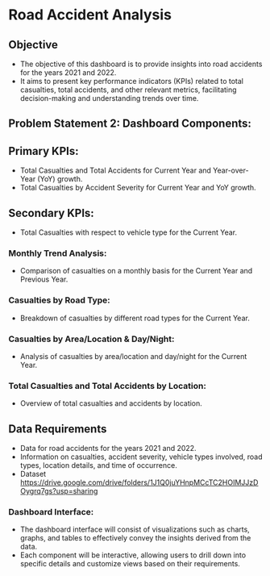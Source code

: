 
# Road Accident Analysis

## Objective 


- The objective of this dashboard is to provide insights into road accidents for the years 2021 and 2022. 
- It aims to present key performance indicators (KPIs) related to total casualties, total accidents, and other relevant metrics, facilitating decision-making and understanding trends over time.



## Problem Statement 2: Dashboard Components:

## Primary KPIs:
-  Total Casualties and Total Accidents for Current Year and Year-over-Year (YoY) growth.
- Total Casualties by Accident Severity for Current Year and YoY growth.

## Secondary KPIs:
- Total Casualties with respect to vehicle type for the Current Year.

### Monthly Trend Analysis:
- Comparison of casualties on a monthly basis for the Current Year and Previous Year.

### Casualties by Road Type:
- Breakdown of casualties by different road types for the Current Year.

### Casualties by Area/Location & Day/Night:
-  Analysis of casualties by area/location and day/night for the Current Year.

### Total Casualties and Total Accidents by Location:
-  Overview of total casualties and accidents by location.

## Data Requirements

- Data for road accidents for the years 2021 and 2022.
- Information on casualties, accident severity, vehicle types involved, road types, location details, and time of occurrence.
- Dataset https://drive.google.com/drive/folders/1J1Q0juYHnpMCcTC2HOIMJJzDOygrq7gs?usp=sharing

### Dashboard Interface:

- The dashboard interface will consist of visualizations such as charts, graphs, and tables to effectively convey the insights derived from the data.
- Each component will be interactive, allowing users to drill down into specific details and customize views based on their requirements.
